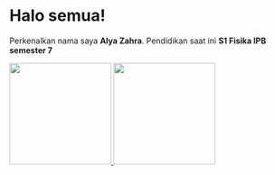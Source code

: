 # Halo semua! 

Perkenalkan nama saya **Alya Zahra**.
Pendidikan saat ini **S1 Fisika IPB semester 7**

<p align="left">
<a href="https://github.com/4ly4eldig">
  <img height="180em" src="https://github-readme-stats-eight-theta.vercel.app/api?username=4ly4eldig&show_icons=true&theme=algolia&include_all_commits=true&count_private=true"/>
  <img height="180em" src="https://github-readme-stats-eight-theta.vercel.app/api/top-langs/?username=4ly4eldig&layout=compact&langs_count=8&theme=algolia"/>
</a>
</p>
